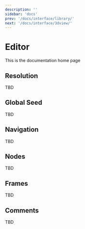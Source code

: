 ```yaml
---
description: ''
sidebar: 'docs'
prev: '/docs/interface/library/'
next: '/docs/interface/3dview/'
---
```


# Editor

This is the documentation home page

## Resolution
TBD
## Global Seed
TBD
## Navigation
TBD
## Nodes
TBD
## Frames
TBD
## Comments
TBD